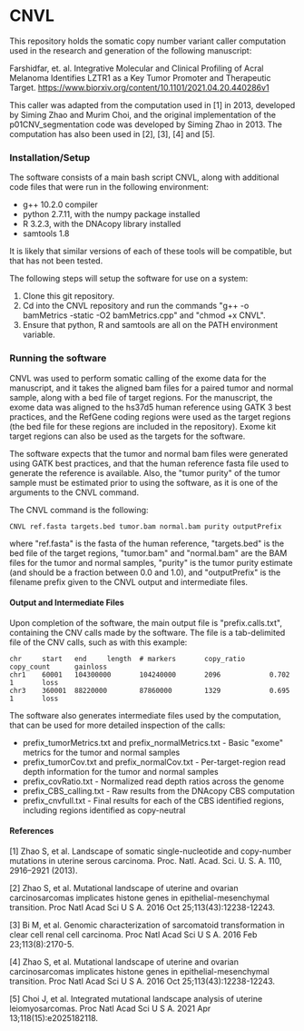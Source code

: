 # CNVL
This repository holds the somatic copy number variant caller computation used in the research and generation of the following manuscript:

Farshidfar, et. al.  Integrative Molecular and Clinical Profiling of Acral Melanoma Identifies LZTR1 as a Key Tumor Promoter and Therapeutic Target.  https://www.biorxiv.org/content/10.1101/2021.04.20.440286v1

This caller was adapted from the computation used in [1] in 2013, developed by Siming Zhao and Murim Choi, and the original implementation of the p01CNV_segmentation code was developed by Siming Zhao in 2013. The computation has also been used in [2], [3], [4] and [5].

### Installation/Setup

The software consists of a main bash script CNVL, along with additional code files that were run in the following environment:
* g++ 10.2.0 compiler
* python 2.7.11, with the numpy package installed
* R 3.2.3, with the DNAcopy library installed
* samtools 1.8

It is likely that similar versions of each of these tools will be compatible, but that has not been tested.

The following steps will setup the software for use on a system:
1. Clone this git repository.
2. Cd into the CNVL repository and run the commands "g++ -o bamMetrics -static -O2 bamMetrics.cpp" and "chmod +x CNVL".
3. Ensure that python, R and samtools are all on the PATH environment variable.

### Running the software

CNVL was used to perform somatic calling of the exome data for the manuscript, and it takes the aligned bam files
for a paired tumor and normal sample, along with a bed file of target regions.  For the manuscript, the exome data
was aligned to the hs37d5 human reference using GATK 3 best practices, and the RefGene coding regions were used as
the target regions (the bed file for these regions are included in the repository).  Exome kit target regions can
also be used as the targets for the software.

The software expects that the tumor and normal bam files were generated using GATK best practices, and that the human
reference fasta file used to generate the reference is available.  Also, the "tumor purity" of the tumor sample
must be estimated prior to using the software, as it is one of the arguments to the CNVL command.

The CNVL command is the following:
```
CNVL ref.fasta targets.bed tumor.bam normal.bam purity outputPrefix
```
where "ref.fasta" is the fasta of the human reference, "targets.bed" is the bed file of the target regions,
"tumor.bam" and "normal.bam" are the BAM files for the tumor and normal samples, "purity" is the tumor purity
estimate (and should be a fraction between 0.0 and 1.0), and "outputPrefix" is the filename prefix given to
the CNVL output and intermediate files.

#### Output and Intermediate Files

Upon completion of the software, the main output file is "prefix.calls.txt", containing the CNV calls made by
the software.  The file is a tab-delimited file of the CNV calls, such as with this example:
```
chr     start   end     length  # markers       copy_ratio      copy_count      gainloss
chr1    60001   104300000       104240000       2096            0.702           1       loss
chr3    360001  88220000        87860000        1329            0.695           1       loss
```

The software also generates intermediate files used by the computation, that can be used for more detailed inspection of the calls:
* prefix_tumorMetrics.txt and prefix_normalMetrics.txt - Basic "exome" metrics for the tumor and normal samples
* prefix_tumorCov.txt and prefix_normalCov.txt - Per-target-region read depth information for the tumor and normal samples
* prefix_covRatio.txt - Normalized read depth ratios across the genome
* prefix_CBS_calling.txt - Raw results from the DNAcopy CBS computation
* prefix_cnvfull.txt - Final results for each of the CBS identified regions, including regions identified as copy-neutral

#### References

[1]  Zhao S, et al.  Landscape of somatic single-nucleotide and copy-number mutations in uterine serous carcinoma.  Proc. Natl. Acad. Sci. U. S. A. 110, 2916–2921 (2013).

[2] Zhao S, et al.  Mutational landscape of uterine and ovarian carcinosarcomas implicates histone genes in epithelial-mesenchymal transition.  Proc Natl Acad Sci U S A. 2016 Oct 25;113(43):12238-12243.

[3] Bi M, et al.  Genomic characterization of sarcomatoid transformation in clear cell renal cell carcinoma.  Proc Natl Acad Sci U S A. 2016 Feb 23;113(8):2170-5.
 
[4] Zhao S, et al.  Mutational landscape of uterine and ovarian carcinosarcomas implicates histone genes in epithelial-mesenchymal transition.  Proc Natl Acad Sci U S A. 2016 Oct 25;113(43):12238-12243.
 
[5] Choi J, et al.  Integrated mutational landscape analysis of uterine leiomyosarcomas.  Proc Natl Acad Sci U S A. 2021 Apr 13;118(15):e2025182118.
